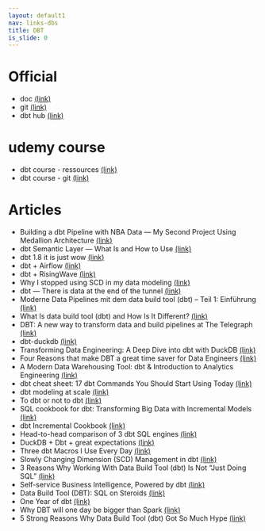 ```yaml
---
layout: default1
nav: links-dbs
title: DBT
is_slide: 0
---
```


# Official
- doc
[(link)](https://docs.getdbt.com/)
- git
[(link)](https://github.com/dbt-labs/dbt)
- dbt hub
[(link)](https://hub.getdbt.com/)


# udemy course
- dbt course - ressources
[(link)](https://github.com/nordquant/complete-dbt-bootcamp-zero-to-hero/blob/main/_course_resources/course-resources.md)
- dbt course - git
[(link)](https://github.com/nordquant/complete-dbt-bootcamp-zero-to-hero)



# Articles
- Building a dbt Pipeline with NBA Data — My Second Project Using Medallion Architecture
[(link)](https://medium.com/@aljpacho/building-a-dbt-pipeline-with-nba-data-my-second-project-using-medallion-architecture-e98ba5faf394)
- dbt Semantic Layer — What Is and How to Use
[(link)](https://medium.com/getindata-blog/dbt-semantic-layer-what-is-and-how-to-use-a8a418301c8f)
- dbt 1.8 it is just wow
[(link)](https://medium.astrafy.io/dbt-1-8-it-is-just-wow-5eb77fb273db)
- dbt + Airflow
[(link)](https://medium.com/plum-fintech/dbt-airflow-50b2c93f91cc)
- dbt + RisingWave
[(link)](https://towardsdev.com/why-dbt-is-so-popular-8f957c945106)
- Why I stopped using SCD in my data modeling
[(link)](https://medium.com/@ldlwbru0218/why-i-stopped-using-scd-in-my-data-modeling-059886ddb035)
- dbt — There is data at the end of the tunnel
[(link)](https://adrianomedeirossantos.medium.com/dbt-there-is-data-at-the-end-of-the-tunnel-4173734ae109)
- Moderne Data Pipelines mit dem data build tool (dbt) – Teil 1: Einführung
[(link)](https://blog.viadee.de/data-build-tool-einf%C3%BChrung)
- What Is data build tool (dbt) and How Is It Different?
[(link)](https://aptitive.com/blog/what-is-dbt/)
- DBT: A new way to transform data and build pipelines at The Telegraph
[(link)](https://medium.com/the-telegraph-engineering/dbt-a-new-way-to-handle-data-transformation-at-the-telegraph-868ce3964eb4)
- dbt-duckdb
[(link)](https://github.com/duckdb/dbt-duckdb)
- Transforming Data Engineering: A Deep Dive into dbt with DuckDB
[(link)](https://blog.det.life/transforming-data-engineering-a-deep-dive-into-dbt-with-duckdb-ddd3a0c1e0c2)
- Four Reasons that make DBT a great time saver for Data Engineers
[(link)](https://medium.com/@montadhar/four-reasons-that-make-dbt-a-great-time-saver-for-data-engineers-4c4ceb721522)
- A Modern Data Warehousing Tool: dbt & Introduction to Analytics Engineering
[(link)](https://medium.com/codex/a-modern-data-warehousing-tool-dbt-introduction-to-analytics-engineering-d4245d868e3c)
- dbt cheat sheet: 17 dbt Commands You Should Start Using Today
[(link)](https://medium.com/indiciumtech/17-dbt-commands-you-should-start-using-today-581998dbf8f0)
- dbt modeling at scale
[(link)](https://medium.com/checkout-com-techblog/dbt-modeling-at-scale-2614202bb5d0)
- To dbt or not to dbt
[(link)](https://medium.com/intercom-rad/to-dbt-or-not-to-dbt-4e2d04f27d3a)
- SQL cookbook for dbt: Transforming Big Data with Incremental Models
[(link)](https://blog.det.life/sql-cookbook-for-dbt-transforming-big-data-with-incremental-models-48a91d1f5b56)
- dbt Incremental Cookbook
[(link)](https://medium.com/@aaronbannin/dbt-incremental-cookbook-d70331ef879a)
- Head-to-head comparison of 3 dbt SQL engines
[(link)](https://medium.com/datamindedbe/head-to-head-comparison-of-dbt-sql-engines-497d71535881)
- DuckDB + Dbt + great expectations
[(link)](https://pran-kohli-1990.medium.com/duckdb-dbt-great-expectations-awesome-data-pipelines-8b459ccd7afc)
- Three dbt Macros I Use Every Day
[(link)](https://noahlk.medium.com/three-dbt-macros-i-use-every-day-2966b3ad9b26)
- Slowly Changing Dimension (SCD) Management in dbt
[(link)](https://medium.com/@seckindinc/slowly-changing-dimension-scd-management-in-dbt-878cbcb9513a)
- 3 Reasons Why Working With Data Build Tool (dbt) Is Not “Just Doing SQL”
[(link)](https://medium.com/@lgsoliveira/3-reasons-why-working-with-data-build-tool-dbt-is-not-just-doing-sql-5b8d9c40a591)
- Self-service Business Intelligence, Powered by dbt
[(link)](https://medium.com/modern-business-intelligence/self-service-business-intelligence-powered-by-dbt-3b7e24a92e27)
- Data Build Tool (DBT): SQL on Steroids
[(link)](https://tech.bolt.com/data-build-tool-dbt-sql-on-steroids-f4e4622e3ce8)
- One Year of dbt
[(link)](https://tech.devoted.com/one-year-of-dbt-b2e8474841ca)
- Why DBT will one day be bigger than Spark
[(link)](https://medium.com/datamindedbe/why-dbt-will-one-day-be-bigger-than-spark-2225cadbdad0)
- 5 Strong Reasons Why Data Build Tool (dbt) Got So Much Hype
[(link)](https://levelup.gitconnected.com/5-strong-reasons-why-data-build-tool-dbt-got-so-much-hype-9030dda48b74)





